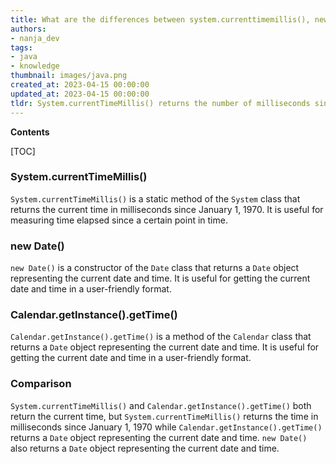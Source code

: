 ```yaml
---
title: What are the differences between system.currenttimemillis(), new date(), and calendar.getinstance().gettime()?
authors:
- nanja_dev
tags:
- java
- knowledge
thumbnail: images/java.png
created_at: 2023-04-15 00:00:00
updated_at: 2023-04-15 00:00:00
tldr: System.currentTimeMillis() returns the number of milliseconds since January 1, 1970, while new Date() and Calendar.getInstance().getTime() return a Date object representing the current date and time.
---
```


**Contents**

[TOC]

### System.currentTimeMillis()
`System.currentTimeMillis()` is a static method of the `System` class that returns the current time in milliseconds since January 1, 1970. It is useful for measuring time elapsed since a certain point in time.

### new Date()
`new Date()` is a constructor of the `Date` class that returns a `Date` object representing the current date and time. It is useful for getting the current date and time in a user-friendly format.

### Calendar.getInstance().getTime()
`Calendar.getInstance().getTime()` is a method of the `Calendar` class that returns a `Date` object representing the current date and time. It is useful for getting the current date and time in a user-friendly format.

### Comparison
`System.currentTimeMillis()` and `Calendar.getInstance().getTime()` both return the current time, but `System.currentTimeMillis()` returns the time in milliseconds since January 1, 1970 while `Calendar.getInstance().getTime()` returns a `Date` object representing the current date and time. `new Date()` also returns a `Date` object representing the current date and time.
